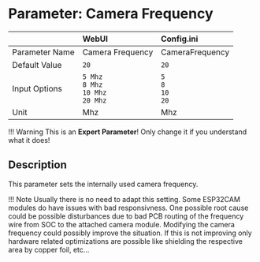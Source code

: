 # Parameter: Camera Frequency

|                   | WebUI               | Config.ini
|:---               |:---                 |:----
| Parameter Name    | Camera Frequency    | CameraFrequency
| Default Value     | `20`                | `20`
| Input Options     | `5 Mhz`<br>`8 Mhz`<br>`10 Mhz`<br>`20 Mhz` | `5`<br>`8`<br>`10`<br>`20`
| Unit              | Mhz                 | Mhz


!!! Warning
    This is an **Expert Parameter**! Only change it if you understand what it does!  


## Description

This parameter sets the internally used camera frequency.


!!! Note
    Usually there is no need to adapt this setting. Some ESP32CAM modules do have issues
    with bad responsivness. One possible root cause could be possible disturbances due to
    bad PCB routing of the frequency wire from SOC to the attached camera module. Modifying the
    camera frequency could possibly improve the situation. If this is not improving only hardware
    related optimizations are possible like shielding the respective area by copper foil, etc...
    
